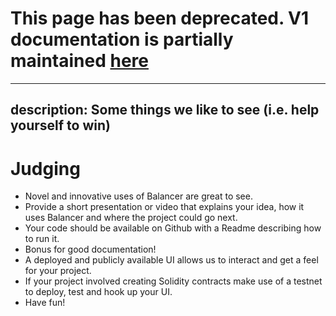 # This page has been deprecated. V1 documentation is partially maintained [here](https://docs.balancer.fi/v/v1/guides/hackathons/judging)

---
description: Some things we like to see (i.e. help yourself to win)
---

# Judging

* Novel and innovative uses of Balancer are great to see. 
* Provide a short presentation or video that explains your idea, how it uses Balancer and where the project could go next.
* Your code should be available on Github with a Readme describing how to run it. 
* Bonus for good documentation!
* A deployed and publicly available UI allows us to interact and get a feel for your project.
* If your project involved creating Solidity contracts make use of a testnet to deploy, test and hook up your UI.
* Have fun!


